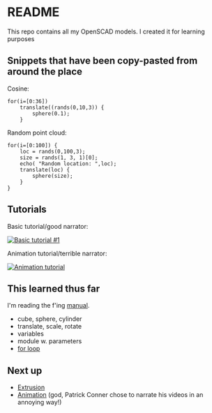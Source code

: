 # README

This repo contains all my OpenSCAD models. I created it for learning purposes

## Snippets that have been copy-pasted from around the place

Cosine:

```
for(i=[0:36])
    translate((rands(0,10,3)) {
        sphere(0.1);
    }
```

Random point cloud:

```
for(i=[0:100]) {
    loc = rands(0,100,3);
    size = rands(1, 3, 1)[0];
    echo( "Random location: ",loc);
    translate(loc) {
        sphere(size);
    }
}
```

## Tutorials

Basic tutorial/good narrator:

[![Basic tutorial #1](http://img.youtube.com/vi/eq5ObNeiAUw/0.jpg)](http://www.youtube.com/watch?v=eq5ObNeiAUw)

Animation tutorial/terrible narrator:

[![Animation tutorial](http://img.youtube.com/vi/yDHRaSAYLNw/0.jpg)](http://www.youtube.com/watch?v=yDHRaSAYLNw)

## This learned thus far

I'm reading the f'ing [manual](https://en.wikibooks.org/wiki/OpenSCAD_User_Manual/The_OpenSCAD_Language).

* cube, sphere, cylinder
* translate, scale, rotate
* variables
* module w. parameters
* [for loop](https://en.wikibooks.org/wiki/OpenSCAD_User_Manual/The_OpenSCAD_Language#For_Loop)

## Next up

* [Extrusion](https://en.wikibooks.org/wiki/OpenSCAD_User_Manual/The_OpenSCAD_Language#2D_to_3D_Extrusion)
* [Animation](https://www.youtube.com/watch?v=yDHRaSAYLNw) (god, Patrick Conner chose to narrate his videos in an annoying way!)
